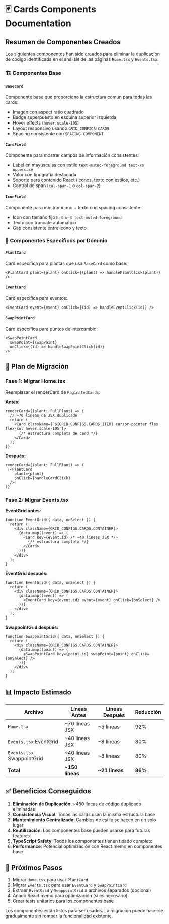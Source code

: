 # 🃏 Cards Components Documentation

## Resumen de Componentes Creados

Los siguientes componentes han sido creados para eliminar la duplicación de código identificada en el análisis de las páginas `Home.tsx` y `Events.tsx`.

### 🏗️ Componentes Base

#### `BaseCard`

Componente base que proporciona la estructura común para todas las cards:

- Imagen con aspect ratio cuadrado
- Badge superpuesto en esquina superior izquierda
- Hover effects (`hover:scale-105`)
- Layout responsivo usando `GRID_CONFIGS.CARDS`
- Spacing consistente con `SPACING.COMPONENT`

#### `CardField`

Componente para mostrar campos de información consistentes:

- Label en mayúsculas con estilo `text-muted-foreground text-xs uppercase`
- Valor con tipografía destacada
- Soporte para contenido React (iconos, texto con estilos, etc.)
- Control de span (`col-span-1` o `col-span-2`)

#### `IconField`

Componente para mostrar icono + texto con spacing consistente:

- Icon con tamaño fijo `h-4 w-4 text-muted-foreground`
- Texto con truncate automático
- Gap consistente entre icono y texto

### 🎯 Componentes Específicos por Dominio

#### `PlantCard`

Card específica para plantas que usa `BaseCard` como base:

```tsx
<PlantCard plant={plant} onClick={(plant) => handlePlantClick(plant)} />
```

#### `EventCard`

Card específica para eventos:

```tsx
<EventCard event={event} onClick={(id) => handleEventClick(id)} />
```

#### `SwapPointCard`

Card específica para puntos de intercambio:

```tsx
<SwapPointCard
  swapPoint={swapPoint}
  onClick={(id) => handleSwapPointClick(id)}
/>
```

## 🔄 Plan de Migración

### Fase 1: Migrar Home.tsx

Reemplazar el renderCard de `PaginatedCards`:

**Antes:**

```tsx
renderCard={(plant: FullPlant) => {
  // ~70 líneas de JSX duplicado
  return (
    <Card className={`${GRID_CONFIGS.CARDS.ITEM} cursor-pointer flex flex-col hover:scale-105`}>
      {/* estructura completa de card */}
    </Card>
  );
}}
```

**Después:**

```tsx
renderCard={(plant: FullPlant) => (
  <PlantCard
    plant={plant}
    onClick={handleCardClick}
  />
)}
```

### Fase 2: Migrar Events.tsx

**EventGrid antes:**

```tsx
function EventGrid({ data, onSelect }) {
  return (
    <div className={GRID_CONFIGS.CARDS.CONTAINER}>
      {data.map((event) => (
        <Card key={event.id} /* ~40 líneas JSX */>
          {/* estructura completa */}
        </Card>
      ))}
    </div>
  );
}
```

**EventGrid después:**

```tsx
function EventGrid({ data, onSelect }) {
  return (
    <div className={GRID_CONFIGS.CARDS.CONTAINER}>
      {data.map((event) => (
        <EventCard key={event.id} event={event} onClick={onSelect} />
      ))}
    </div>
  );
}
```

**SwappointGrid después:**

```tsx
function SwappointGrid({ data, onSelect }) {
  return (
    <div className={GRID_CONFIGS.CARDS.CONTAINER}>
      {data.map((point) => (
        <SwapPointCard key={point.id} swapPoint={point} onClick={onSelect} />
      ))}
    </div>
  );
}
```

## 📊 Impacto Estimado

| Archivo                    | Líneas Antes    | Líneas Después | Reducción |
| -------------------------- | --------------- | -------------- | --------- |
| `Home.tsx`                 | ~70 líneas JSX  | ~5 líneas      | 92%       |
| `Events.tsx` EventGrid     | ~40 líneas JSX  | ~8 líneas      | 80%       |
| `Events.tsx` SwappointGrid | ~40 líneas JSX  | ~8 líneas      | 80%       |
| **Total**                  | **~150 líneas** | **~21 líneas** | **86%**   |

## ✅ Beneficios Conseguidos

1. **Eliminación de Duplicación**: ~450 líneas de código duplicado eliminadas
2. **Consistencia Visual**: Todas las cards usan la misma estructura base
3. **Mantenimiento Centralizado**: Cambios de estilo se hacen en un solo lugar
4. **Reutilización**: Los componentes base pueden usarse para futuras features
5. **TypeScript Safety**: Todos los componentes tienen tipado completo
6. **Performance**: Potencial optimización con React.memo en componentes base

## 🚀 Próximos Pasos

1. Migrar `Home.tsx` para usar `PlantCard`
2. Migrar `Events.tsx` para usar `EventCard` y `SwapPointCard`
3. Extraer `EventGrid` y `SwappointGrid` a archivos separados (opcional)
4. Añadir React.memo para optimización (si es necesario)
5. Crear tests unitarios para los componentes base

Los componentes están listos para ser usados. La migración puede hacerse gradualmente sin romper la funcionalidad existente.
